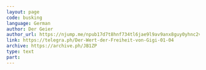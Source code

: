 ```yaml
---
layout: page
code: busking
language: German
author: Der Geier
author_url: https://njump.me/npub17d7t8hnf734tl6jae9l9av9anx8guy0yhnc2vd9w22vgcvrazs8qjtsnpu
link: https://telegra.ph/Der-Wert-der-Freiheit-von-Gigi-01-04
archive: https://archive.ph/JB1ZP
type: text
part: 
---
```

